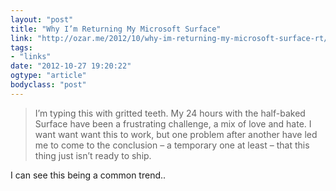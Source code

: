 ```yaml
---
layout: "post"
title: "Why I’m Returning My Microsoft Surface"
link: "http://ozar.me/2012/10/why-im-returning-my-microsoft-surface-rt/"
tags: 
- "links"
date: "2012-10-27 19:20:22"
ogtype: "article"
bodyclass: "post"
---
```


> I’m typing this with gritted teeth. My 24 hours with the half-baked Surface have been a frustrating challenge, a mix of love and hate. I want want want this to work, but one problem after another have led me to come to the conclusion – a temporary one at least – that this thing just isn’t ready to ship.

I can see this being a common trend..